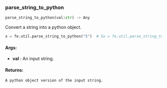 

### parse_string_to_python
```python
parse_string_to_python(val:str) -> Any
```
Convert a string into a python object.


```python
x = fe.util.parse_string_to_python("5")  # 5x = fe.util.parse_string_to_python("[5, 4, 0.3]")  # [5, 4, 0.3]x = fe.util.parse_string_to_python("{'a':5, 'b':7}")  # {'a':5, 'b':7}
```




#### Args:

* **val** :  An input string.

#### Returns:
    A python object version of the input string.